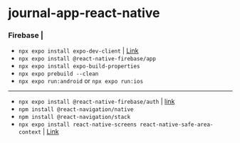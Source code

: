 # journal-app-react-native

### Firebase |

- `npx expo install expo-dev-client` | [Link](https://github.com/invertase/react-native-firebase/issues/6990)
- `npx expo install @react-native-firebase/app`
- `npx expo install expo-build-properties`
- `npx expo prebuild --clean`
- `npx expo run:android` or `npx expo run:ios`

---

- `npx expo install @react-native-firebase/auth` | [link](https://rnfirebase.io/auth/usage)
- `npm install @react-navigation/native`
- `npm install @react-navigation/stack`
- `npx expo install react-native-screens react-native-safe-area-context` | [Link](https://reactnavigation.org/docs/getting-started/)

